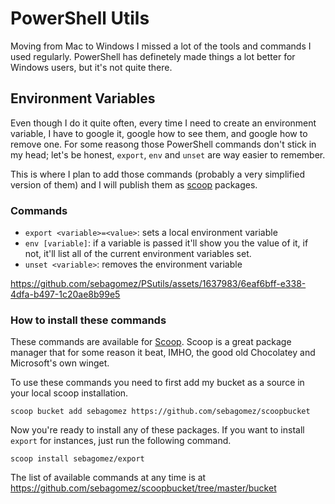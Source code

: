 # PowerShell Utils

Moving from Mac to Windows I missed a lot of the tools and commands I used regularly. PowerShell has definetely made things a lot better for Windows users, but it's not quite there.

## Environment Variables

Even though I do it quite often, every time I need to create an environment variable, I have to google it, google how to see them, and google how to remove one. For some reasong those PowerShell commands don't stick in my head; let's be honest, `export`, `env` and `unset` are way easier to remember.

This is where I plan to add those commands (probably a very simplified version of them) and I will publish them as [scoop](https://scoop.sh/) packages.

### Commands

- `export <variable>=<value>`: sets a local environment variable
- `env [variable]`: if a variable is passed it'll show you the value of it, if not, it'll list all of the current environment variables set.
- `unset <variable>`: removes the environment variable

https://github.com/sebagomez/PSutils/assets/1637983/6eaf6bff-e338-4dfa-b497-1c20ae8b99e5

### How to install these commands

These commands are available for [Scoop](https://scoop.sh/). Scoop is a great package manager that for some reason it beat, IMHO, the good old Chocolatey and Microsoft's own winget. 

To use these commands you need to first add my bucket as a source in your local scoop installation.

```pws
scoop bucket add sebagomez https://github.com/sebagomez/scoopbucket
```

Now you're ready to install any of these packages. If you want to install `export` for instances, just run the following command.

```pws
scoop install sebagomez/export
```

The list of available commands at any time is at https://github.com/sebagomez/scoopbucket/tree/master/bucket
